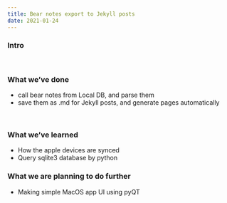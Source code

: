```yaml
---
title: Bear notes export to Jekyll posts
date: 2021-01-24
---
```


### Intro
<br>

### What we’ve done
* call bear notes from Local DB, and parse them
* save them as .md for Jekyll posts, and generate pages automatically
<br>

### What we’ve learned
* How the apple devices are synced
* Query sqlite3 database by python
 
### What we are planning to do **further**
* Making simple MacOS app UI using pyQT
<br>

<br>

<br>

